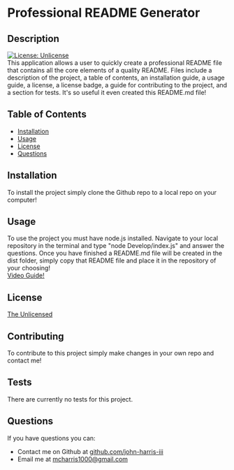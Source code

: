 # Professional README Generator
  ## Description  
  [![License: Unlicense](https://img.shields.io/badge/license-Unlicense-blue.svg)](http://unlicense.org/)  
  This application allows a user to quickly create a professional README file that contains all the core elements of a quality README. Files include a description of the project, a table of contents, an installation guide, a usage guide, a license, a license badge, a guide for contributing to the project, and a section for tests. It's so useful it even created this README.md file!
  ## Table of Contents
  * [Installation](#installation)
  * [Usage](#usage)
  * [License](#license)
  * [Questions](#questions)
  ## Installation
  To install the project simply clone the Github repo to a local repo on your computer!
  ## Usage
  To use the project you must have node.js installed. Navigate to your local repository in the terminal and type "node Develop/index.js" and answer the questions. Once you have finished a README.md file will be created in the dist folder, simply copy that README file and place it in the repository of your choosing!  
  <a href="./videos/Untitled_ Oct 10, 2021 5_41 PM.webm" target="_blank">Video Guide!</a>
  ## License
  <a href='https://opensource.org/licenses/unlicense' target='_blank'>The Unlicensed</a>
  
  ## Contributing
  To contribute to this project simply make changes in your own repo and contact me!
  ## Tests
  There are currently no tests for this project.
  ## Questions
  If you have questions you can:  
  * Contact me on Github at [github.com/john-harris-iii](https://github.com/john-harris-iii)  
  * Email me at mcharris1000@gmail.com

